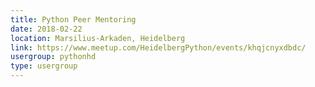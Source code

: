 ```yaml
---
title: Python Peer Mentoring
date: 2018-02-22
location: Marsilius-Arkaden, Heidelberg
link: https://www.meetup.com/HeidelbergPython/events/khqjcnyxdbdc/
usergroup: pythonhd
type: usergroup
---
```

